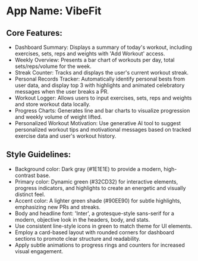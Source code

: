 # **App Name**: VibeFit

## Core Features:

- Dashboard Summary: Displays a summary of today's workout, including exercises, sets, reps and weights with 'Add Workout' access.
- Weekly Overview: Presents a bar chart of workouts per day, total sets/reps/volume for the week.
- Streak Counter: Tracks and displays the user's current workout streak.
- Personal Records Tracker: Automatically identify personal bests from user data, and display top 3 with highlights and animated celebratory messages when the user breaks a PR.
- Workout Logger: Allows users to input exercises, sets, reps and weights and store workout data locally.
- Progress Charts: Generates line and bar charts to visualize progression and weekly volume of weight lifted.
- Personalized Workout Motivation: Use generative AI tool to suggest personalized workout tips and motivational messages based on tracked exercise data and user's workout history.

## Style Guidelines:

- Background color: Dark gray (#1E1E1E) to provide a modern, high-contrast base.
- Primary color: Dynamic green (#32CD32) for interactive elements, progress indicators, and highlights to create an energetic and visually distinct feel.
- Accent color: A lighter green shade (#90EE90) for subtle highlights, emphasizing new PRs and streaks.
- Body and headline font: 'Inter', a grotesque-style sans-serif for a modern, objective look in the headers, body, and stats.
- Use consistent line-style icons in green to match theme for UI elements.
- Employ a card-based layout with rounded corners for dashboard sections to promote clear structure and readability.
- Apply subtle animations to progress rings and counters for increased visual engagement.